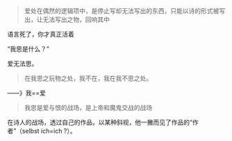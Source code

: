 > 爱处在偶然的逻辑项中，是停止写却无法写出的东西，只能以诗的形式被写出，让无法写出之物，回响其中

语言死了，你才真正活着

“我思是什么？”

爱无法思。

> 在我思之玩物之处，我不在，我在我不思之处。

——》我==爱

> 我思是爱与恨的战场，是上帝和魔鬼交战的战场

在诗人的战场，透过自己的作品，以某种斜视，他一撇而见了作品的“作者”（selbst ich=ich ?）。

